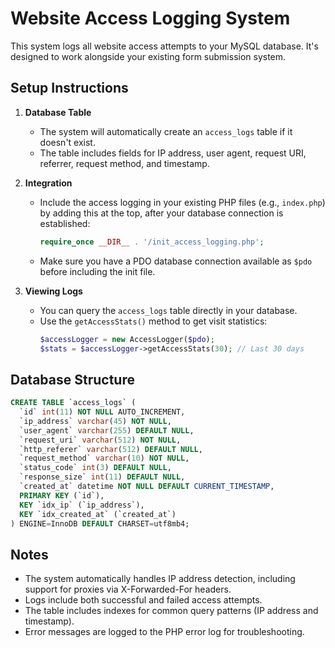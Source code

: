 # Website Access Logging System

This system logs all website access attempts to your MySQL database. It's designed to work alongside your existing form submission system.

## Setup Instructions

1. **Database Table**
   - The system will automatically create an `access_logs` table if it doesn't exist.
   - The table includes fields for IP address, user agent, request URI, referrer, request method, and timestamp.

2. **Integration**
   - Include the access logging in your existing PHP files (e.g., `index.php`) by adding this at the top, after your database connection is established:
     ```php
     require_once __DIR__ . '/init_access_logging.php';
     ```
   - Make sure you have a PDO database connection available as `$pdo` before including the init file.

3. **Viewing Logs**
   - You can query the `access_logs` table directly in your database.
   - Use the `getAccessStats()` method to get visit statistics:
     ```php
     $accessLogger = new AccessLogger($pdo);
     $stats = $accessLogger->getAccessStats(30); // Last 30 days
     ```

## Database Structure

```sql
CREATE TABLE `access_logs` (
  `id` int(11) NOT NULL AUTO_INCREMENT,
  `ip_address` varchar(45) NOT NULL,
  `user_agent` varchar(255) DEFAULT NULL,
  `request_uri` varchar(512) NOT NULL,
  `http_referer` varchar(512) DEFAULT NULL,
  `request_method` varchar(10) NOT NULL,
  `status_code` int(3) DEFAULT NULL,
  `response_size` int(11) DEFAULT NULL,
  `created_at` datetime NOT NULL DEFAULT CURRENT_TIMESTAMP,
  PRIMARY KEY (`id`),
  KEY `idx_ip` (`ip_address`),
  KEY `idx_created_at` (`created_at`)
) ENGINE=InnoDB DEFAULT CHARSET=utf8mb4;
```

## Notes

- The system automatically handles IP address detection, including support for proxies via X-Forwarded-For headers.
- Logs include both successful and failed access attempts.
- The table includes indexes for common query patterns (IP address and timestamp).
- Error messages are logged to the PHP error log for troubleshooting.
